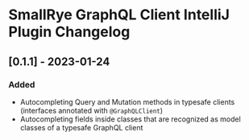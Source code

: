 <!-- Keep a Changelog guide -> https://keepachangelog.com -->

# SmallRye GraphQL Client IntelliJ Plugin Changelog

## [0.1.1] - 2023-01-24

### Added
- Autocompleting Query and Mutation methods in typesafe clients (interfaces annotated with `@GraphQLClient`)
- Autocompleting fields inside classes that are recognized as model classes of a typesafe GraphQL client 
